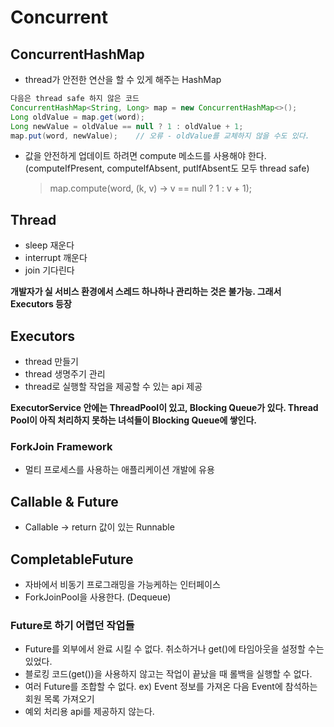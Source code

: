 # Concurrent

## ConcurrentHashMap
* thread가 안전한 연산을 할 수 있게 해주는 HashMap
```java
다음은 thread safe 하지 않은 코드
ConcurrentHashMap<String, Long> map = new ConcurrentHashMap<>();
Long oldValue = map.get(word);
Long newValue = oldValue == null ? 1 : oldValue + 1;
map.put(word, newValue);    // 오류 - oldValue를 교체하지 않을 수도 있다.
```
* 값을 안전하게 업데이트 하려면 compute 메소드를 사용해야 한다.<br>
(computeIfPresent, computeIfAbsent, putIfAbsent도 모두 thread safe)
    > map.compute(word, (k, v) -> v == null ? 1 : v + 1);


## Thread
* sleep 재운다
* interrupt 깨운다
* join 기다린다

**개발자가 실 서비스 환경에서 스레드 하나하나 관리하는 것은 불가능. 그래서 Executors 등장**

## Executors
* thread 만들기
* thread 생명주기 관리
* thread로 실행할 작업을 제공할 수 있는 api 제공

**ExecutorService 안에는 ThreadPool이 있고, Blocking Queue가 있다. Thread Pool이 아직 처리하지 못하는 녀석들이 Blocking Queue에 쌓인다.**

### ForkJoin Framework
* 멀티 프로세스를 사용하는 애플리케이션 개발에 유용

## Callable & Future
* Callable -> return 값이 있는 Runnable

## CompletableFuture
* 자바에서 비동기 프로그래밍을 가능케하는 인터페이스
* ForkJoinPool을 사용한다. (Dequeue)

### Future로 하기 어렵던 작업들
* Future를 외부에서 완료 시킬 수 없다. 취소하거나 get()에 타임아웃을 설정할 수는 있었다.
* 블로킹 코드(get())을 사용하지 않고는 작업이 끝났을 때 롤백을 실행할 수 없다.
* 여러 Future를 조합할 수 없다. ex) Event 정보를 가져온 다음 Event에 참석하는 회원 목록 가져오기
* 예외 처리용 api를 제공하지 않는다.
